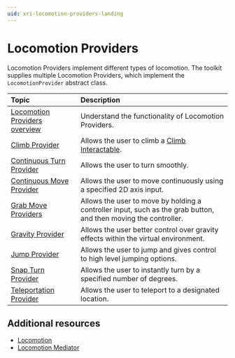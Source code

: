 ```yaml
---
uid: xri-locomotion-providers-landing
---
```


# Locomotion Providers

Locomotion Providers implement different types of locomotion. The toolkit supplies multiple Locomotion Providers, which implement the `LocomotionProvider` abstract class.

|**Topic**|**Description**|
|:---|:---|
|[Locomotion Providers overview](locomotion-providers.md)|Understand the functionality of Locomotion Providers.|
| [Climb Provider](climbing.md#climb-provider)                                 | Allows the user to climb a [Climb Interactable](climb-interactable.md). |
| [Continuous Turn Provider](continuous-movement.md#continuous-turn-provider)  | Allows the user to turn smoothly. |
| [Continuous Move Provider](continuous-movement.md#continuous-move-provider)  | Allows the user to move  continuously using a specified 2D axis input. |
| [Grab Move Providers](grab-movement.md#grab-move-providers)                  | Allows the user to move by holding a controller input, such as the grab button, and then moving the controller.|
| [Gravity Provider](gravity-provider.md)                                      | Allows the user better control over gravity effects within the virtual environment.|
| [Jump Provider](jump-provider.md)                                            | Allows the user to jump and gives control to high level jumping options.|
| [Snap Turn Provider](snap-turning.md)                                        | Allows the user to instantly turn by a specified number of degrees. |
| [Teleportation Provider](teleportation.md#teleportation-provider)            | Allows the user to teleport to a designated location. |

## Additional resources

* [Locomotion](locomotion.md)
* [Locomotion Mediator](locomotion-mediator.md)
